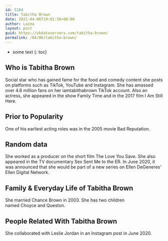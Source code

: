```yaml
---
id: 5184
title: Tabitha Brown
date: 2021-04-06T19:01:58+00:00
author: Laima
layout: post
guid: https://ukdataservers.com/tabitha-brown/
permalink: /04/06/tabitha-brown/
---
```


* some text
{: toc}


## Who is Tabitha Brown
                  
                  
                  
Social star who has gained fame for the food and comedy content she posts on platforms such as TikTok, YouTube and Instagram. She has amassed over 4.6 million fans on her iamtabithabrown TikTok account. Also an actress, she appeared in the show Family Time and in the 2017 film I Am Still Here. 
                  
              
            
              
            
                
                
                
## Prior to Popularity
                  
                  
                  
One of his earliest acting roles was in the 2005 movie Bad Reputation. 
                  
              
            
              
            
                
                
                
## Random data
                  
                  
                  
She worked as a producer on the short film The Love You Save. She also appeared in the TV documentary Sex Sent Me to the ER. In June 2020, it was announced that she would be part of a new series on Ellen DeGeneres&#8217; Ellen Digital Network. 
                  
              
            
              
            
                
                
                
## Family & Everyday Life of Tabitha Brown
                  
                  
                  
She married Chance Brown in 2003. She has two children named Choyce and Queston. 
                  
              
            
              
            
                
                
                
## People Related With Tabitha Brown
                  
                  
                  
She collaborated with Leslie Jordan in an Instagram post in June 2020. 
                  
              
            
              
            
                
              
            
              
              
            
            
              
            
          
          
          